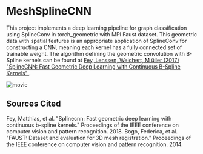 # MeshSplineCNN
This project implements a deep learning pipeline for graph classification using SplineConv in torch_geometric with MPI Faust dataset. This geometric data with spatial features is an appropriate application of SplineConv for constructing a CNN, meaning each kernel has a fully connected set of trainable weight. The algorithm defining the geometric convolution with B-Spline kernels can be found at [Fey, Lenssen, Weichert, M ̈uller (2017) "SplineCNN: Fast Geometric Deep Learning with Continuous B-Spline Kernels" ]([https://link-url-here.org](https://openaccess.thecvf.com/content_cvpr_2018/papers/Fey_SplineCNN_Fast_Geometric_CVPR_2018_paper.pdf)).

![movie](https://github.com/sofiathelima/MeshSplineCNN/assets/91429357/2d433757-d598-417f-ae9e-20810d61ec46)

## Sources Cited
Fey, Matthias, et al. "Splinecnn: Fast geometric deep learning with continuous b-spline kernels." Proceedings of the IEEE conference on computer vision and pattern recognition. 2018.
Bogo, Federica, et al. "FAUST: Dataset and evaluation for 3D mesh registration." Proceedings of the IEEE conference on computer vision and pattern recognition. 2014.
